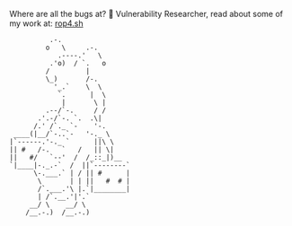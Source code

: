 Where are all the bugs at? 🧐 Vulnerability Researcher, read about some of my work at: [rop4.sh](https://rop4.sh)

```
          .-.
         o   \     .-.
            .----.'   \
          .'o)  / `.   o
         /         |
         \_)       /-.
           '_.`    \  \
            `.      |  \
             |       \ |
         .--/`-.     / /
       .'.-/`-. `.  .\|
      /.' /`._ `-    '-.
 ____(|__/`-..`-   '-._ \
|`------.'-._ `      ||\ \
|| #   /-.   `   /   || \|
||   #/   `--'  /  /_::_|)__
`|____|-._.-`  /  ||`--------`
      \-.___.` | / || #      |
       \       | | ||   #  # |
       /`.___.'\ |.`|________|
       | /`.__.'|'.`
     __/ \    __/ \
    /__.-.)  /__.-.) 
```

